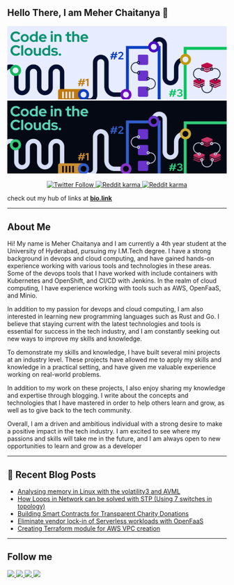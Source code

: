 ## Hello There, I am Meher Chaitanya 👋 
<p align="center">
  <a href="https://ceoldevs.github.io/#gh-light-mode-only" target="_blank">
    <img src="./cover-light.png" alt="CEOL">
  </a>
  <a href="https://ceoldevs.github.io/#gh-dark-mode-only" target="_blank">
    <img src="./cover-dark.png" alt="CEOL" >
  </a>
</p>
<p align="center">
   <a href="https://twitter.com/smc181002">
     <img alt="Twitter Follow" src="https://img.shields.io/twitter/follow/smc181002?style=for-the-badge&color=09f&logo=twitter&label=@smc181002">
  </a>
   <a href="https://www.reddit.com/user/smc181002">
     <img alt="Reddit karma" src="https://img.shields.io/reddit/user-karma/combined/smc181002?style=for-the-badge">
  </a>
   <a href="https://github.com/smc181002">
     <img alt="Reddit karma" src="https://img.shields.io/github/watchers/smc181002/smc181002?label=github%20watchers&style=for-the-badge">
   </a>
</p>

check out my hub of links at [**bio.link**](https://smc181002.bio.link/)

---

## About Me

Hi! My name is Meher Chaitanya and I am currently a 4th year student at the University of Hyderabad, pursuing my I.M.Tech degree. I have a strong background in devops and cloud computing, and have gained hands-on experience working with various tools and technologies in these areas. Some of the devops tools that I have worked with include containers with Kubernetes and OpenShift, and CI/CD with Jenkins. In the realm of cloud computing, I have experience working with tools such as AWS, OpenFaaS, and Minio.

In addition to my passion for devops and cloud computing, I am also interested in learning new programming languages such as Rust and Go. I believe that staying current with the latest technologies and tools is essential for success in the tech industry, and I am constantly seeking out new ways to improve my skills and knowledge.

To demonstrate my skills and knowledge, I have built several mini projects at an industry level. These projects have allowed me to apply my skills and knowledge in a practical setting, and have given me valuable experience working on real-world problems.

In addition to my work on these projects, I also enjoy sharing my knowledge and expertise through blogging. I write about the concepts and technologies that I have mastered in order to help others learn and grow, as well as to give back to the tech community.

Overall, I am a driven and ambitious individual with a strong desire to make a positive impact in the tech industry. I am excited to see where my passions and skills will take me in the future, and I am always open to new opportunities to learn and grow as a developer

---

## 📕 Recent Blog Posts

<!-- BLOG-POST-LIST:START -->
- [Analysing memory in Linux with the volatility3 and AVML](https://smc181002.me/work/avml-and-volatility3/)
- [How Loops in Network can be solved with STP &lpar;Using 7 switches in topology&rpar;](https://smc181002.medium.com/how-loops-in-network-can-be-solved-with-stp-using-7-switches-in-topology-c54ae3b040cb?source=rss-ee5d12b9cb1a------2)
- [Building Smart Contracts for Transparent Charity Donations](https://smc181002.me/work/transparent-charity-donations/)
- [Eliminate vendor lock-in of Serverless workloads with OpenFaaS](https://awstip.com/eliminate-vendor-lock-in-of-serverless-workloads-with-openfaas-474807383ce1?source=rss-ee5d12b9cb1a------2)
- [Creating Terraform module for AWS VPC creation](https://smc181002.medium.com/creating-terraform-module-for-aws-vpc-creation-fa2e5d0f3e3e?source=rss-ee5d12b9cb1a------2)
<!-- BLOG-POST-LIST:END -->

---

## Follow me
<a href="https://twitter.com/smc181002">
  <img src="https://img.icons8.com/fluent/48/000000/twitter.png"/>
</a>
<a href="https://www.linkedin.com/in/meher-chaitanya-341567193/">
  <img src="https://img.icons8.com/color/48/000000/linkedin.png"/>
</a>
<a href="https://www.instagram.com/smc181002/">  
  <img src="https://img.icons8.com/fluent/48/000000/instagram-new.png"/>
</a>
<a href="https://www.reddit.com/user/smc181002/">  
  <img src="https://img.icons8.com/color/48/000000/reddit.png"/>
</a>
